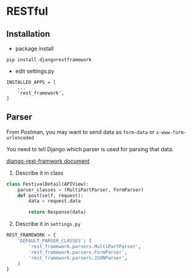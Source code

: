 # RESTful

## Installation
* package install
```
pip install djangorestframework
```
* edit settings.py
```
INSTALLED_APPS = [
    ...
    'rest_framework',
]
```
## Parser

From Postman, you may want to send data as `form-data` or `x-www-form-urlencoded`

You need to tell Django which parser is used for parsing that data.

[django-rest-framwork document](http://www.django-rest-framework.org/api-guide/parsers/#formparser)

1. Describe it in class 

```py
class FestivalDetail(APIView):
    parser_classes = (MultiPartParser, FormParser)
    def post(self, request):
        data = request.data

        return Response(data)
```

2. Describe it in `settings.py`
```py
REST_FRAMEWORK = {
    'DEFAULT_PARSER_CLASSES': (
        'rest_framework.parsers.MultiPartParser',
        'rest_framework.parsers.FormParser',
        'rest_framework.parsers.JSONParser',
    )
}
```